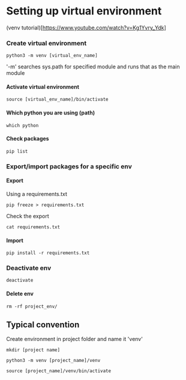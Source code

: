# Setting up virtual environment

(venv tutorial)[https://www.youtube.com/watch?v=Kg1Yvry_Ydk]

### Create virtual environment
```
python3 -m venv [virtual_env_name]
```
'-m' searches sys.path for specified module and runs that as the main module
#### Activate virtual environment
```
source [virtual_env_name]/bin/activate
```
#### Which python you are using (path)
```
which python
```
#### Check packages
```
pip list
```

### Export/import packages for a specific env
#### Export
Using a requirements.txt
```
pip freeze > requirements.txt
```
Check the export
```
cat requirements.txt
```
#### Import
```
pip install -r requirements.txt
```

### Deactivate env
```
deactivate
```
#### Delete env
```
rm -rf project_env/
```

## Typical convention

Create environment in project folder and name it 'venv'
```
mkdir [project name]

python3 -m venv [project_name]/venv

source [project_name]/venv/bin/activate
```
